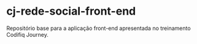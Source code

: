 # cj-rede-social-front-end


Repositório base para a aplicação front-end apresentada no treinamento Codifiq Journey.

